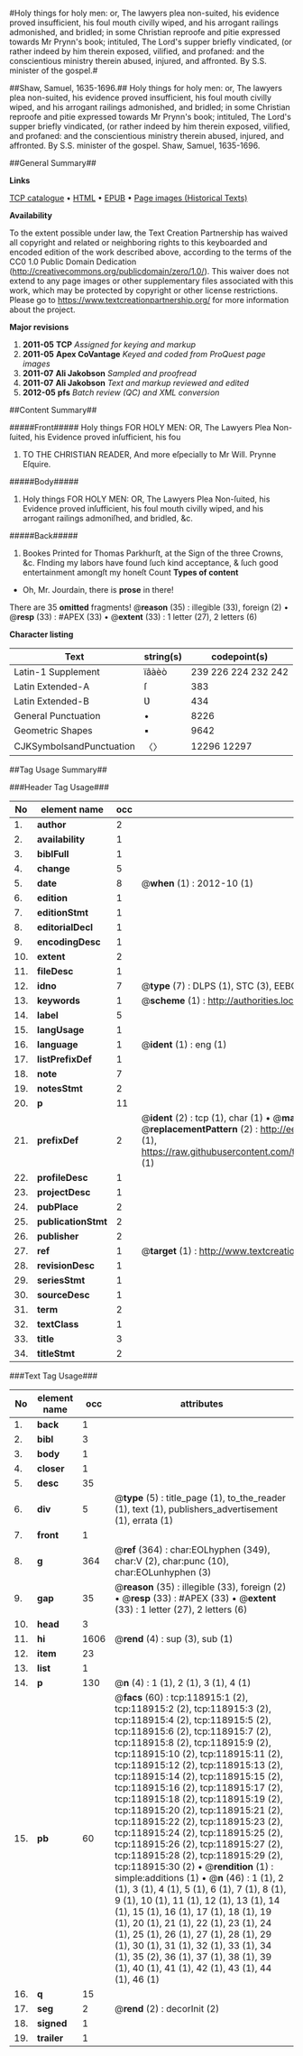 #Holy things for holy men: or, The lawyers plea non-suited, his evidence proved insufficient, his foul mouth civilly wiped, and his arrogant railings admonished, and bridled; in some Christian reproofe and pitie expressed towards Mr Prynn's book; intituled, The Lord's supper briefly vindicated, (or rather indeed by him therein exposed, vilified, and profaned: and the conscientious ministry therein abused, injured, and affronted. By S.S. minister of the gospel.#

##Shaw, Samuel, 1635-1696.##
Holy things for holy men: or, The lawyers plea non-suited, his evidence proved insufficient, his foul mouth civilly wiped, and his arrogant railings admonished, and bridled; in some Christian reproofe and pitie expressed towards Mr Prynn's book; intituled, The Lord's supper briefly vindicated, (or rather indeed by him therein exposed, vilified, and profaned: and the conscientious ministry therein abused, injured, and affronted. By S.S. minister of the gospel.
Shaw, Samuel, 1635-1696.

##General Summary##

**Links**

[TCP catalogue](http://www.ota.ox.ac.uk/tcp/)  • 
[HTML](http://tei.it.ox.ac.uk/tcp/Texts-HTML/free/A93/A93056.html)  • 
[EPUB](http://tei.it.ox.ac.uk/tcp/Texts-EPUB/free/A93/A93056.epub) • 
[Page images (Historical Texts)](https://historicaltexts.jisc.ac.uk/eebo-99866638e)

**Availability**

To the extent possible under law, the Text Creation Partnership has waived all copyright and related or neighboring rights to this keyboarded and encoded edition of the work described above, according to the terms of the CC0 1.0 Public Domain Dedication (http://creativecommons.org/publicdomain/zero/1.0/). This waiver does not extend to any page images or other supplementary files associated with this work, which may be protected by copyright or other license restrictions. Please go to https://www.textcreationpartnership.org/ for more information about the project.

**Major revisions**

1. __2011-05__ __TCP__ *Assigned for keying and markup*
1. __2011-05__ __Apex CoVantage__ *Keyed and coded from ProQuest page images*
1. __2011-07__ __Ali Jakobson__ *Sampled and proofread*
1. __2011-07__ __Ali Jakobson__ *Text and markup reviewed and edited*
1. __2012-05__ __pfs__ *Batch review (QC) and XML conversion*

##Content Summary##

#####Front#####
Holy things FOR HOLY MEN: OR, The Lawyers Plea Non-ſuited, his Evidence proved inſufficient, his fou
1. TO THE CHRISTIAN READER, And more eſpecially to Mr Will. Prynne Eſquire.

#####Body#####

1. Holy things FOR HOLY MEN: OR, The Lawyers Plea Non-ſuited, his Evidence proved inſufficient, his foul mouth civilly wiped, and his arrogant railings admoniſhed, and bridled, &c.

#####Back#####

1. Bookes Printed for Thomas Parkhurſt, at the Sign of the three Crowns, &c.
FInding my labors have found ſuch kind acceptance, & ſuch good entertainment amongſt my honeſt Count
**Types of content**

  * Oh, Mr. Jourdain, there is **prose** in there!

There are 35 **omitted** fragments! 
 @__reason__ (35) : illegible (33), foreign (2)  •  @__resp__ (33) : #APEX (33)  •  @__extent__ (33) : 1 letter (27), 2 letters (6)

**Character listing**


|Text|string(s)|codepoint(s)|
|---|---|---|
|Latin-1 Supplement|ïâàèò|239 226 224 232 242|
|Latin Extended-A|ſ|383|
|Latin Extended-B|Ʋ|434|
|General Punctuation|•|8226|
|Geometric Shapes|▪|9642|
|CJKSymbolsandPunctuation|〈〉|12296 12297|

##Tag Usage Summary##

###Header Tag Usage###

|No|element name|occ|attributes|
|---|---|---|---|
|1.|__author__|2||
|2.|__availability__|1||
|3.|__biblFull__|1||
|4.|__change__|5||
|5.|__date__|8| @__when__ (1) : 2012-10 (1)|
|6.|__edition__|1||
|7.|__editionStmt__|1||
|8.|__editorialDecl__|1||
|9.|__encodingDesc__|1||
|10.|__extent__|2||
|11.|__fileDesc__|1||
|12.|__idno__|7| @__type__ (7) : DLPS (1), STC (3), EEBO-CITATION (1), PROQUEST (1), VID (1)|
|13.|__keywords__|1| @__scheme__ (1) : http://authorities.loc.gov/ (1)|
|14.|__label__|5||
|15.|__langUsage__|1||
|16.|__language__|1| @__ident__ (1) : eng (1)|
|17.|__listPrefixDef__|1||
|18.|__note__|7||
|19.|__notesStmt__|2||
|20.|__p__|11||
|21.|__prefixDef__|2| @__ident__ (2) : tcp (1), char (1)  •  @__matchPattern__ (2) : ([0-9\-]+):([0-9IVX]+) (1), (.+) (1)  •  @__replacementPattern__ (2) : http://eebo.chadwyck.com/downloadtiff?vid=$1&page=$2 (1), https://raw.githubusercontent.com/textcreationpartnership/Texts/master/tcpchars.xml#$1 (1)|
|22.|__profileDesc__|1||
|23.|__projectDesc__|1||
|24.|__pubPlace__|2||
|25.|__publicationStmt__|2||
|26.|__publisher__|2||
|27.|__ref__|1| @__target__ (1) : http://www.textcreationpartnership.org/docs/. (1)|
|28.|__revisionDesc__|1||
|29.|__seriesStmt__|1||
|30.|__sourceDesc__|1||
|31.|__term__|2||
|32.|__textClass__|1||
|33.|__title__|3||
|34.|__titleStmt__|2||


###Text Tag Usage###

|No|element name|occ|attributes|
|---|---|---|---|
|1.|__back__|1||
|2.|__bibl__|3||
|3.|__body__|1||
|4.|__closer__|1||
|5.|__desc__|35||
|6.|__div__|5| @__type__ (5) : title_page (1), to_the_reader (1), text (1), publishers_advertisement (1), errata (1)|
|7.|__front__|1||
|8.|__g__|364| @__ref__ (364) : char:EOLhyphen (349), char:V (2), char:punc (10), char:EOLunhyphen (3)|
|9.|__gap__|35| @__reason__ (35) : illegible (33), foreign (2)  •  @__resp__ (33) : #APEX (33)  •  @__extent__ (33) : 1 letter (27), 2 letters (6)|
|10.|__head__|3||
|11.|__hi__|1606| @__rend__ (4) : sup (3), sub (1)|
|12.|__item__|23||
|13.|__list__|1||
|14.|__p__|130| @__n__ (4) : 1 (1), 2 (1), 3 (1), 4 (1)|
|15.|__pb__|60| @__facs__ (60) : tcp:118915:1 (2), tcp:118915:2 (2), tcp:118915:3 (2), tcp:118915:4 (2), tcp:118915:5 (2), tcp:118915:6 (2), tcp:118915:7 (2), tcp:118915:8 (2), tcp:118915:9 (2), tcp:118915:10 (2), tcp:118915:11 (2), tcp:118915:12 (2), tcp:118915:13 (2), tcp:118915:14 (2), tcp:118915:15 (2), tcp:118915:16 (2), tcp:118915:17 (2), tcp:118915:18 (2), tcp:118915:19 (2), tcp:118915:20 (2), tcp:118915:21 (2), tcp:118915:22 (2), tcp:118915:23 (2), tcp:118915:24 (2), tcp:118915:25 (2), tcp:118915:26 (2), tcp:118915:27 (2), tcp:118915:28 (2), tcp:118915:29 (2), tcp:118915:30 (2)  •  @__rendition__ (1) : simple:additions (1)  •  @__n__ (46) : 1 (1), 2 (1), 3 (1), 4 (1), 5 (1), 6 (1), 7 (1), 8 (1), 9 (1), 10 (1), 11 (1), 12 (1), 13 (1), 14 (1), 15 (1), 16 (1), 17 (1), 18 (1), 19 (1), 20 (1), 21 (1), 22 (1), 23 (1), 24 (1), 25 (1), 26 (1), 27 (1), 28 (1), 29 (1), 30 (1), 31 (1), 32 (1), 33 (1), 34 (1), 35 (2), 36 (1), 37 (1), 38 (1), 39 (1), 40 (1), 41 (1), 42 (1), 43 (1), 44 (1), 46 (1)|
|16.|__q__|15||
|17.|__seg__|2| @__rend__ (2) : decorInit (2)|
|18.|__signed__|1||
|19.|__trailer__|1||
